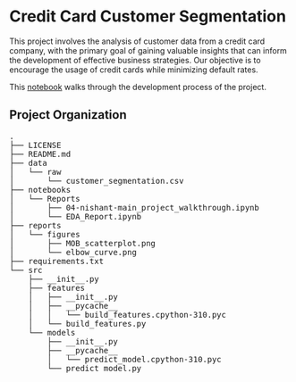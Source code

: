 Credit Card Customer Segmentation
==============================

This project involves the analysis of customer data from a credit card company, with the primary goal of gaining valuable insights that can inform the development of effective business strategies. Our objective is to encourage the usage of credit cards while minimizing default rates.

This [notebook](https://github.com/nis-23/Customer-Segmentation/blob/main/notebooks/Reports/04-nishant-main_project_walkthrough.ipynb) walks through the development process of the project.

## Project Organization

<pre>
.
├── LICENSE 
├── README.md
├── data
│   └── raw
│       └── customer_segmentation.csv
├── notebooks
│   └── Reports
│       ├── 04-nishant-main_project_walkthrough.ipynb
│       └── EDA_Report.ipynb
├── reports
│   └── figures
│       ├── MOB_scatterplot.png
│       └── elbow_curve.png
├── requirements.txt
└── src
    ├── __init__.py
    ├── features
    │   ├── __init__.py
    │   ├── __pycache__
    │   │   └── build_features.cpython-310.pyc
    │   └── build_features.py
    └── models
        ├── __init__.py
        ├── __pycache__
        │   └── predict_model.cpython-310.pyc
        └── predict_model.py
</pre>




